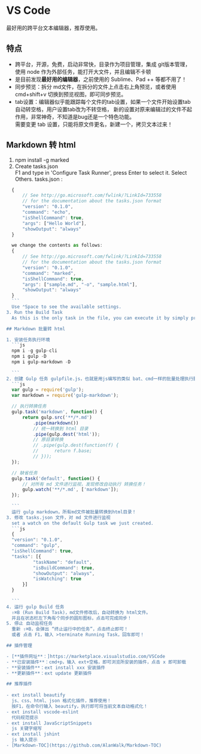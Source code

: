 
<meta http-equiv="content-type" content="text/html; charset=UTF-8">

<link href="css/markdown.css" rel="stylesheet" />

<link href="css/prettify.css" rel="stylesheet" />

<script src="http://apps.bdimg.com/libs/jquery/2.0.3/jquery.min.js"></script>

<script src="js/prettify.js"></script>  

VS Code
=======

最好用的跨平台文本编辑器，推荐使用。

## 特点

- 跨平台，开源，免费，启动非常快，目录作为项目管理，集成 git版本管理，使用 node 作为外部任务，能打开大文件，并且编辑不卡顿
- 是目前发现**最好用的编辑器**，之前使用的 Sublime、Pad ++ 等都不用了！
- 同步预览：拆分 md文件，在拆分的文件上点击右上角预览，或者使用 cmd+shift+v 切换到预览视图，即可同步预览。
- tab设置：编辑器似乎能跟踪每个文件的tab设置，如果一个文件开始设置tab自动转空格，用户设置tab改为不转空格，
  新的设置对原来编辑过的文件不起作用，非常神奇，不知道是bug还是一个特色功能。  
  需要变更 tab 设置，只能将原文件更名，新建一个，拷贝文本过来！

## Markdown 转 html
  
1. npm install -g marked
2. Create tasks.json  
	F1 and type in 'Configure Task Runner', press Enter to select it.
	Select Others.
	tasks.json :
  ```js  
	{
		// See http://go.microsoft.com/fwlink/?LinkId=733558
		// for the documentation about the tasks.json format
		"version": "0.1.0",
		"command": "echo",
		"isShellCommand": true,
		"args": ["Hello World"],
		"showOutput": "always"
	}

	we change the contents as follows:  
	{
		// See http://go.microsoft.com/fwlink/?LinkId=733558
		// for the documentation about the tasks.json format
		"version": "0.1.0",
		"command": "marked",
		"isShellCommand": true,
		"args": ["sample.md", "-o", "sample.html"],
		"showOutput": "always"
	}
	```
	Use ⌃Space to see the available settings.
3. Run the Build Task  
	As this is the only task in the file, you can execute it by simply pressing ⇧⌘B (Run Build Task).

## Markdown 批量转 html

1. 安装任务执行环境
	```js
	npm i -g gulp-cli
	npm i gulp -D
	npm i gulp-markdown -D
	
	```
2. 创建 Gulp 任务 gulpfile.js，也就是用js编写的类似 bat、cmd一样的批量处理执行脚本
	```js
	var gulp = require('gulp');
	var markdown = require('gulp-markdown');

	// 执行转换任务
	gulp.task('markdown', function() {
		return gulp.src('**/*.md')
			.pipe(markdown())
			// 统一转换到 html 目录
			.pipe(gulp.dest('html'));
			// 原目录转换
			// .pipe(gulp.dest(function(f) {
			// 		return f.base;
			// }));	
	});

	// 缺省任务
	gulp.task('default', function() {
		// 对所有 md 文件进行监视，发现修改自动执行 转换任务！
		gulp.watch('**/*.md', ['markdown']);
	});
	
	```
	运行 gulp markdown，所有md文件被批量转换到html目录！
3. 修改 tasks.json 文件，对 md 文件进行监视
	set a watch on the default Gulp task we just created.
	```js
	{
    "version": "0.1.0",
    "command": "gulp",
    "isShellCommand": true,
    "tasks": [{
			"taskName": "default",
			"isBuildCommand": true,
			"showOutput": "always",
			"isWatching": true
		}]
	}
	
	```
4. 运行 gulp Build 任务
	⇧⌘B (Run Build Task)，md文件修改后，自动转换为 html文件。  
	并且在状态栏左下角有个同步的圆形图标，点击可完成同步！ 
5. 停止 自动监视任务
	重新 ⇧⌘B，会弹出 “终止运行中的任务”，点击终止即可！
	或者 点击 F1，输入 >terminate Running Task，回车即可！

## 插件管理

- [**插件网址**：]https://marketplace.visualstudio.com/VSCode
- **已安装插件**：cmd+p，输入 ext+空格，即可浏览所安装的插件，点击 x 即可卸载
- **安装插件**：ext install xxx 安装插件
- **更新插件**：ext update 更新插件

## 推荐插件
	
- ext install beautify    
	js、css、html、json 格式化插件，推荐使用！
	按F1，在命令行输入 beautify，执行即可将当前文本自动格式化！	
- ext install vscode-eslint
	代码规范提示
- ext install JavaScriptSnippets
	js 关键字缩写
- ext install jshint
	js 输入提示
- [Markdown-TOC](https://github.com/AlanWalk/Markdown-TOC)
  
  